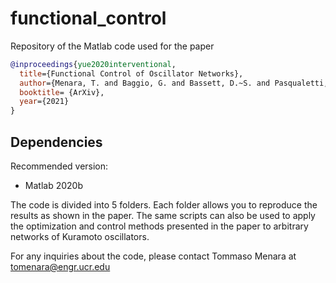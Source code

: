 # functional_control
Repository of the Matlab code used for the paper

```bibtex
@inproceedings{yue2020interventional,
  title={Functional Control of Oscillator Networks},
  author={Menara, T. and Baggio, G. and Bassett, D.~S. and Pasqualetti, F.},
  booktitle= {ArXiv},
  year={2021}
}
```
  
## Dependencies

Recommended version:
- Matlab 2020b

The code is divided into 5 folders. Each folder allows you to reproduce the results as shown in the paper. The same scripts can also be used to apply the optimization and control methods presented in the paper to arbitrary networks of Kuramoto oscillators.

For any inquiries about the code, please contact Tommaso Menara at tomenara@engr.ucr.edu
